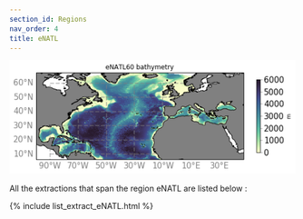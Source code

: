 ```yaml
---
section_id: Regions
nav_order: 4
title: eNATL
---
```


![](images/bathy_eNATL60.png)

All the extractions that span the region eNATL are listed below :

{% include list_extract_eNATL.html %}

